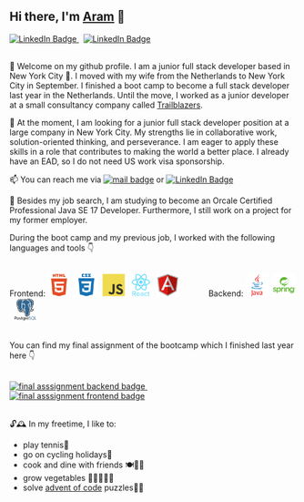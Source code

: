<!-- <img align="right"  src="X13968-L3368_Utrechts-Archief_Saturnus_600 (1).jpg" alt="LinkedIn Badge" height="800" title="Lange, F. de, fotograaf 858029/ collectie Het Utrechts Archief." /> -->
 
## Hi there, I'm [Aram](https://www.linkedin.com/in/aramwondergem/) 👋



<div id="badges">
  <a href="https://www.linkedin.com/in/aramwondergem/">
    <img src="https://img.shields.io/badge/LinkedIn-blue?style=for-the-badge&logo=linkedin&logoColor=white" alt="LinkedIn Badge"/>
  </a>
 &nbsp;
 <a href="CV Aram Wondergem English.pdf">
    <img src="https://img.shields.io/badge/%F0%9F%A7%BE-CV-yellow?style=for-the-badge" alt="LinkedIn Badge"/>
  </a>
 

  </div>
  
  <br/>
  
👋 Welcome on my github profile. I am a junior full stack developer based in New York City 🗽.  I moved with my wife from the Netherlands to New York City in September. I finished a boot camp to become a full stack developer last year in the Netherlands. Until the move, I worked as a junior developer at a small consultancy company called <a href="https://www.trailblazers.nl/en/
">Trailblazers</a>.

👀 At the moment, I am looking for a junior full stack developer position at a large company in New York City. My strengths lie in collaborative work, solution-oriented thinking, and perseverance. I am eager to apply these skills in a role that contributes to making the world a better place. I already have an EAD, so I do not need US work visa sponsorship. 

📫 You can reach me via [<img src="https://img.shields.io/badge/-aramwondergem%40gmail.com-yellow?style=for-the-badge&logo=gmail" alt="mail badge"/>](mailto:aramwondergem@gmail.com) or <a href="https://www.linkedin.com/in/aramwondergem/">
    <img src="https://img.shields.io/badge/LinkedIn-blue?style=for-the-badge&logo=linkedin&logoColor=white" alt="LinkedIn Badge"/>
  </a>

🌱 Besides my job search, I am studying to become an Orcale Certified Professional Java SE 17 Developer. Furthermore, I still work on a project for my former employer. 

During the boot camp and my previous job, I worked with the following languages and tools 👇

  
  
  <br/>
  
  <div> 
  <span>Frontend:    </span>
  <img src="https://github.com/devicons/devicon/blob/master/icons/html5/html5-plain-wordmark.svg" title="Java" alt="Java" width="40" height="40"/>&nbsp;
  <img src="https://github.com/devicons/devicon/blob/master/icons/css3/css3-plain-wordmark.svg" title="Java" alt="Java" width="40" height="40"/>&nbsp;
  <img src="https://github.com/devicons/devicon/blob/master/icons/javascript/javascript-original.svg" title="Java" alt="Java" width="40" height="40"/>&nbsp;
  <img src="https://github.com/devicons/devicon/blob/master/icons/react/react-original-wordmark.svg" title="Java" alt="Java" width="40" height="40"/>&nbsp;
    <img src="https://github.com/devicons/devicon/blob/master/icons/angularjs/angularjs-original.svg" title="Java" alt="Java" width="40" height="40"/>&nbsp;
  &nbsp;&nbsp;&nbsp;&nbsp;&nbsp;&nbsp;&nbsp;&nbsp;&nbsp;&nbsp;
  <span>Backend:    </span>
  <img src="https://github.com/devicons/devicon/blob/master/icons/java/java-original-wordmark.svg" title="Java" alt="Java" width="40" height="40"/>&nbsp;
  <img src="https://github.com/devicons/devicon/blob/master/icons/spring/spring-original-wordmark.svg" title="Java" alt="Java" width="40" height="40"/>&nbsp;
  <img src="https://github.com/devicons/devicon/blob/master/icons/postgresql/postgresql-original-wordmark.svg" title="Java" alt="Java" width="40" height="40"/>&nbsp;
   
  
  </div>
  
  <br/>
  

  You can find my final assignment of the bootcamp which I finished last year here 👇 
  
  <br/>
  
  <div > 
  <a href="https://github.com/AramWondergem/final-assignment-bootcamp-backend">
    <img src="https://img.shields.io/badge/Final%20assignment-backend-red?style=for-the-badge" alt="final asssignment backend badge"/>
  </a>
    &nbsp;&nbsp;&nbsp;&nbsp;&nbsp;&nbsp;&nbsp;&nbsp;&nbsp;&nbsp;
   <a href="https://github.com/AramWondergem/final-assignement-bootcamp-frontend">
    <img src="https://img.shields.io/badge/Final%20assignment-frontend-red?style=for-the-badge" alt="final asssignment frontend badge "/>
  </a>
  </div>
  
  <br/>

  
  
  
 
 
 🔓🕰 In my freetime, I like to: 
 
 - play tennis🎾
 - go on cycling holidays🚵‍
 - cook and dine with friends 🍽👨‍🍳
- grow vegetables 🍅🥦🌽🧄🌱
 - solve [advent of code](/AramWondergem/advent-of-code-2022) puzzles👨‍💻




<!-- - 👋 Hi, I’m @AramWondergem
- 👀 I’m interested in ...
- 🌱 I’m currently learning ...
- 💞️ I’m looking to collaborate on ...
- 📫 How to reach me ...
 -->
<!---
AramWondergem/AramWondergem is a ✨ special ✨ repository because its `README.md` (this file) appears on your GitHub profile.
You can click the Preview link to take a look at your changes.
--->


